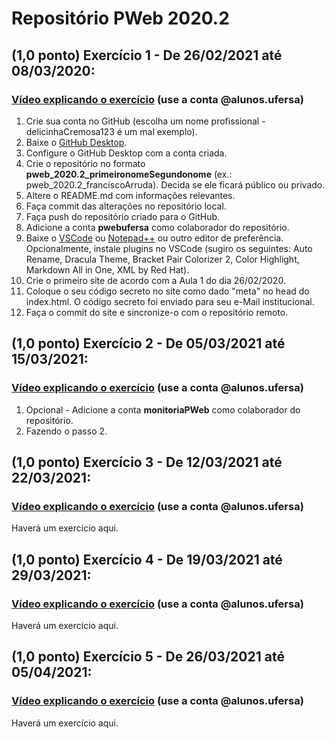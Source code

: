 # Repositório PWeb 2020.2

## (1,0 ponto) Exercício 1 - De 26/02/2021 até 08/03/2020:
### [Vídeo explicando o exercício](https://drive.google.com/file/d/177qYyERrz854K49x97Y9arLVTyPMPgU6/view?usp=sharing) (use a conta @alunos.ufersa)
1. Crie sua conta no GitHub (escolha um nome profissional - delicinhaCremosa123 é um mal exemplo).
2. Baixe o [GitHub Desktop](https://desktop.github.com/).
3. Configure o GitHub Desktop com a conta criada.
4. Crie o repositório no formato **pweb_2020.2_primeironomeSegundonome** (ex.: pweb_2020.2_franciscoArruda). Decida se ele ficará público ou privado.
5. Altere o README.md com informações relevantes.
6. Faça commit das alterações no repositório local.
6. Faça push do repositório criado para o GitHub.
7. Adicione a conta **pwebufersa** como colaborador do repositório.
8. Baixe o [VSCode](https://code.visualstudio.com/) ou [Notepad++](https://notepad-plus-plus.org/downloads/) ou outro editor de preferência. Opcionalmente, instale plugins no VSCode (sugiro os seguintes: Auto Rename, Dracula Theme, Bracket Pair Colorizer 2, Color Highlight, Markdown All in One, XML by Red Hat).
9. Crie o primeiro site de acordo com a Aula 1 do dia 26/02/2020.
10. Coloque o seu código secreto no site como dado "meta" no head do index.html. O código secreto foi enviado para seu e-Mail institucional.
11. Faça o commit do site e sincronize-o com o repositório remoto.

## (1,0 ponto) Exercício 2 - De 05/03/2021 até 15/03/2021:
### [Vídeo explicando o exercício](#) (use a conta @alunos.ufersa)
1. Opcional - Adicione a conta **monitoriaPWeb** como colaborador do repositório.
2. Fazendo o passo 2.

## (1,0 ponto) Exercício 3 - De 12/03/2021 até 22/03/2021:
### [Vídeo explicando o exercício](#) (use a conta @alunos.ufersa)
Haverá um exercício aqui.

## (1,0 ponto) Exercício 4 -  De 19/03/2021 até 29/03/2021:
### [Vídeo explicando o exercício](#) (use a conta @alunos.ufersa)
Haverá um exercício aqui.

## (1,0 ponto) Exercício 5 - De 26/03/2021 até 05/04/2021:
### [Vídeo explicando o exercício](#) (use a conta @alunos.ufersa)
Haverá um exercício aqui.
